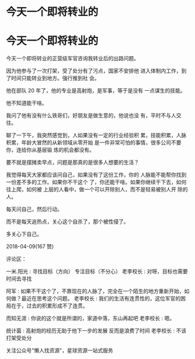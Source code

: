 # 今天一个即将转业的

# 今天一个即将转业的

今天一个即将转业的正营级军官咨询我转业后的出路问题。

因为他参与了一次打架，受了处分有了污点，国家不安排他 进入体制内工作，到了时间只能转业到地方。强行推到社 会。

他在部队 20 年了，他的专业是高射炮，是军事，等于是没有 一点谋生的技能。

他不知道能干啥。

我问了他有没有什么铁哥们，好朋友是做生意的，他说也没 有，平时不与人交往。

聊了一下午，我突然感觉到，人如果没有一定的行业经验积 累，技能积累，人脉积累，年龄大冒然的从新领域从零开始 是一件非常可怕的事情，很多公司不要你，连给你从基层锻 炼的机会都没有。

要不就是摆摊卖早点，问题是那真的是很多人想要的生活？

我觉得每天大家都应该问自己，如果没有了这份工作，你的 人脉能不能帮你找到一份差不多的工作。如果你不干这个 了，你还能干啥。如果你继续干下去，如何往上爬，如何被 上层的人看中，做一个可以开除别人，而不是轻易被别人开 除的人。

每天问自己，然后行动。

而不是每天追热点，关心这个自杀了，那个被性侵了。

多关心下自己。

2018-04-09(167 赞)

评论区：

一米.阳光 : 寻找目标（方向） 专注目标（不分心） 老李校长 : 对呀，目标也需要时间去寻找

阿军 : 如果不干这个了，不靠现在的人脉了，完全在一个陌生的地方重新开始，如何做？最近在思考这个问题。 老李校长 : 我们的生活有连贯性的，这位军官的困局在于，过去的积累形成不了连贯。

而知无涯 : 你说的这个就是所谓的，家道中落，东山再起吧 老李校长 : 嗯。

统计菌 : 高射炮的经历无助于他下一步的发展 反而是浪费了时间 老李校长 : 不该打架受处分

关注公众号"懒人找资源"，星球资源一站式服务